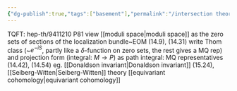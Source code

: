```yaml
---
{"dg-publish":true,"tags":["basement"],"permalink":"/intersection theory/","dgPassFrontmatter":true,"created":"2025-01-09T20:15:32.860+01:00","updated":"2025-01-09T20:57:15.387+01:00"}
---
```


TQFT: hep-th/9411210 P81 view [[moduli space\|moduli space]] as the zero sets of sections of the localization bundle~EOM
   (14.9), (14.31) write Thom class (~$e^{-iS}$, partly like a $\delta$-function on zero sets, the rest gives a MQ rep) and projection form (integral: $M\rightarrow P$) as path integral: MQ representatives (14.42), (14.54)
eg. [[Donaldson invariant\|Donaldson invariant]] (15.24), [[Seiberg-Witten\|Seiberg-Witten]] theory
[[equivariant cohomology\|equivariant cohomology]]
